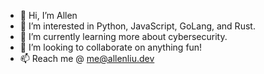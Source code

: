 - 👋 Hi, I’m Allen
- 👀 I’m interested in Python, JavaScript, GoLang, and Rust.
- 🌱 I’m currently learning more about cybersecurity.
- 💞️ I’m looking to collaborate on anything fun!
- 📫 Reach me @ me@allenliu.dev
